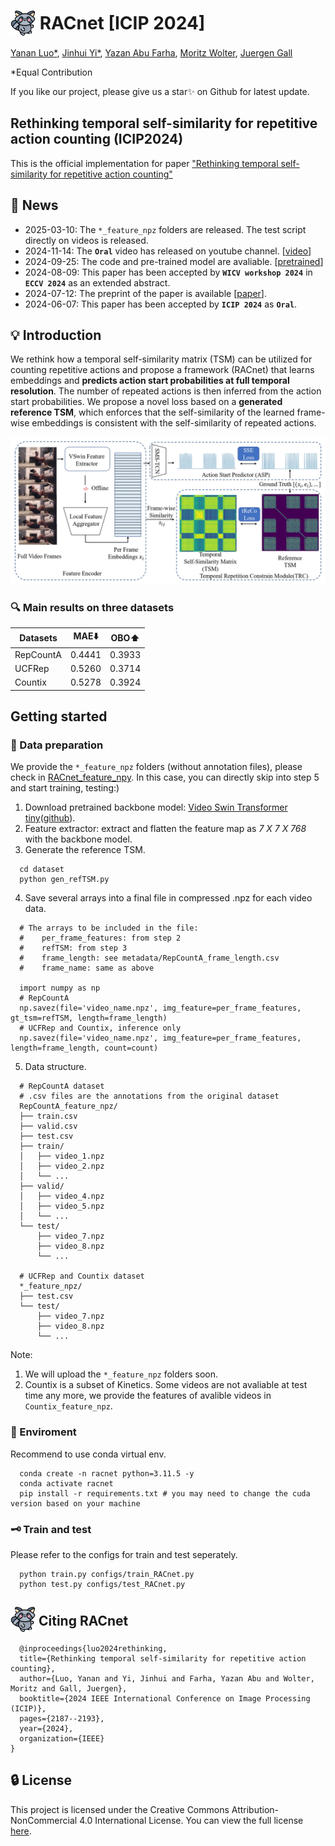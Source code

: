 # <img src="figures/raccoon.png" style="vertical-align: -10px;" :height="40px" width="40px"> RACnet [ICIP 2024]

[Yanan Luo*](https://scholar.google.com/citations?user=yuDQY0YAAAAJ&hl=en),
[Jinhui Yi*](https://scholar.google.com/citations?user=kLZxzzUAAAAJ&hl=en),
[Yazan Abu Farha](https://scholar.google.com/citations?user=fSdpG-0AAAAJ&hl=en),
[Moritz Wolter](https://scholar.google.de/citations?user=OLvO62sAAAAJ&hl=de),
[Juergen Gall](https://pages.iai.uni-bonn.de/gall_juergen/)

*Equal Contribution

If you like our project, please give us a star✨ on Github for latest update.

## Rethinking temporal self-similarity for repetitive action counting (ICIP2024)
This is the official implementation for paper ["Rethinking temporal self-similarity for repetitive action counting"](https://arxiv.org/abs/2407.09431)

## 🚀 News
- 2025-03-10: The `*_feature_npz` folders are released. The test script directly on videos is released.
- 2024-11-14: The **`Oral`** video has released on youtube channel. [[video](https://youtu.be/idCc8tE0pEo)]
- 2024-09-25: The code and pre-trained model are avaliable. [[pretrained](https://drive.google.com/file/d/1cmWsc7vomugrh3idvHOrkQTbujrAMZPE/view?usp=sharing)]
- 2024-08-09: This paper has been accepted by **`WICV workshop 2024`** in **`ECCV 2024`** as an extended abstract.
- 2024-07-12: The preprint of the paper is available [[paper](https://arxiv.org/abs/2407.09431)].
- 2024-06-07: This paper has been accepted by **`ICIP 2024`** as **`Oral`**.

## 💡 Introduction
We rethink how a temporal self-similarity matrix (TSM) can be utilized for counting repetitive actions and propose a framework (RACnet) that learns embeddings and **predicts action start probabilities at full temporal resolution**. The number of repeated actions is then inferred from the action start probabilities. We propose a novel loss based on a **generated reference TSM**, which enforces that the self-similarity of the learned frame-wise embeddings is consistent with the self-similarity of repeated actions. 

![RACnet](figures/RACnet.jpg)

### 🔍 Main results on three datasets
| Datasets  |  MAE⬇️  |  OBO⬆️  |
| ----------|--------| -------| 
| RepCountA | 0.4441 | 0.3933 |
| UCFRep    | 0.5260 | 0.3714 |
| Countix   | 0.5278 | 0.3924 |

## Getting started
### 🔧 Data preparation

We provide the `*_feature_npz` folders (without annotation files), please check in [RACnet_feature_npy](https://huggingface.co/datasets/luoadore/RACnet_feature_npy). In this case, you can directly skip into step 5 and start training, testing:)

1. Download pretrained backbone model: [Video Swin Transformer tiny](https://github.com/SwinTransformer/Video-Swin-Transformer)([github](https://github.com/SwinTransformer/storage/releases/download/v1.0.4/swin_tiny_patch244_window877_kinetics400_1k.pth)).
2. Feature extractor: extract and flatten the feature map as *7 X 7 X 768* with the backbone model.
3. Generate the reference TSM.
  ```
    cd dataset
    python gen_refTSM.py
  ```
4. Save several arrays into a final file in compressed .npz for each video data.
  ```
    # The arrays to be included in the file:
    #    per_frame_features: from step 2
    #    refTSM: from step 3
    #    frame_length: see metadata/RepCountA_frame_length.csv
    #    frame_name: same as above

    import numpy as np
    # RepCountA
    np.savez(file='video_name.npz', img_feature=per_frame_features, gt_tsm=refTSM, length=frame_length)
    # UCFRep and Countix, inference only
    np.savez(file='video_name.npz', img_feature=per_frame_features, length=frame_length, count=count)
  ```
5. Data structure.
  ```
    # RepCountA dataset
    # .csv files are the annotations from the original dataset
    RepCountA_feature_npz/
    ├── train.csv
    ├── valid.csv
    ├── test.csv
    ├── train/
    │   ├── video_1.npz
    │   ├── video_2.npz
    │   └── ...
    ├── valid/
    │   ├── video_4.npz
    │   ├── video_5.npz
    │   └── ...
    └── test/
        ├── video_7.npz
        ├── video_8.npz
        └── ...
    
    # UCFRep and Countix dataset
    *_feature_npz/
    ├── test.csv
    └── test/
        ├── video_7.npz
        ├── video_8.npz
        └── ...
  ```
Note:
1. We will upload the `*_feature_npz` folders soon.
2. Countix is a subset of Kinetics. Some videos are not avaliable at test time any more, we provide the features of avalible videos in `Countix_feature_npz`.

### 🔧 Enviroment
Recommend to use conda virtual env.
```
  conda create -n racnet python=3.11.5 -y
  conda activate racnet 
  pip install -r requirements.txt # you may need to change the cuda version based on your machine
```
### 🗝️ Train and test
Please refer to the configs for train and test seperately.
```
  python train.py configs/train_RACnet.py
  python test.py configs/test_RACnet.py
```

## <img src="figures/raccoon.png" style="vertical-align: -10px;" :height="40px" width="40px"> Citing RACnet
```
  @inproceedings{luo2024rethinking,
  title={Rethinking temporal self-similarity for repetitive action counting},
  author={Luo, Yanan and Yi, Jinhui and Farha, Yazan Abu and Wolter, Moritz and Gall, Juergen},
  booktitle={2024 IEEE International Conference on Image Processing (ICIP)},
  pages={2187--2193},
  year={2024},
  organization={IEEE}
}
```

## 🔒 License
This project is licensed under the Creative Commons Attribution-NonCommercial 4.0 International License. You can view the full license [here](LICENSE).
